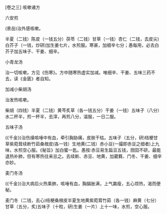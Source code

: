 [卷之三] 咳嗽诸方

六安煎

(景岳)治外感咳嗽。

半夏（二钱）陈皮（一钱五分）茯苓（二钱）甘草（一钱）杏仁（二钱，去皮尖)白芥子（一钱，炒研)加生姜七片，水煎服。寒甚，加细辛七分；愚每用，必去白芥子加五味子、干姜、细辛。

小青龙汤

治一切咳嗽。方见《伤寒》。方中随寒热虚实加减。唯细辛、干姜、五味三药不去，读《金匮》者自知。

加减小柴胡汤

治发热咳嗽。

柴胡（四钱）半夏（二钱）黄芩炙草（各一钱五分）干姜（一钱）五味子（八分）水二杯半，煎一杯半，去滓，再煎八分，温服，一日二服。

五味子汤

(《千金》)治伤燥咳唾中有血，牵引胸胁痛，皮肤干枯。五味子（五分，研)桔梗甘草紫菀茸续断竹茹桑根皮(各一钱）生地黄(二钱）赤小豆(一撮即赤豆之细者)上九味，水煎空心服。《秘旨》加白蜜一匙。愚按∶赤豆易生扁豆五钱，囫囵不研，最能退热补肺，但有寒热往来忌之。去续断、赤豆、地黄，加葳蕤、门冬、干姜、细辛亦妙。

麦门冬汤

(《千金》)治大病后火热乘肺，咳唾有血，胸膈胀满，上气羸瘦，五心烦热，渴而便秘。

麦门冬（二钱，去心)桔梗桑根皮半夏生地黄紫菀茸竹茹（各一钱）麻黄（七分）甘草（五分，炙)五味子（十粒，研)生姜（一片）上十一味，水煎，空心服。


